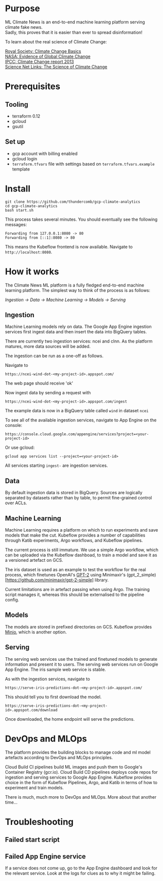 # Purpose

ML Climate News is an end-to-end machine learning platform serving climate fake news.  
Sadly, this proves that it is easier than ever to spread disinformation!

To learn about the real science of Climate Change:

[Royal Society: Climate Change Basics](https://royalsociety.org/topics-policy/projects/climate-change-evidence-causes/basics-of-climate-change/)  
[NASA: Evidence of Global Climate Change](https://climate.nasa.gov/evidence/)  
[IPCC: Climate Change report 2013](https://www.ipcc.ch/report/ar5/wg1/)  
[Science Net Links: The Science of Climate Change](http://sciencenetlinks.com/collections/climate-change/)  

# Prerequisites

## Tooling

* terraform 0.12
* gcloud
* gsutil

## Set up

* gcp account with billing enabled
* gcloud login
* `terraform.tfvars` file with settings based on `terraform.tfvars.example` template

# Install

```
git clone https://github.com/thundercomb/gcp-climate-analytics
cd gcp-climate-analytics
bash start.sh
```

This process takes several minutes. You should eventually see the following messages:

```
Forwarding from 127.0.0.1:8080 -> 80
Forwarding from [::1]:8080 -> 80
```

This means the Kubeflow frontend is now available. Navigate to `http://localhost:8080`.

# How it works

The Climate News ML platform is a fully fledged end-to-end machine learning platform.
The simplest way to think of the process is as follows:

*Ingestion -> Data -> Machine Learning -> Models -> Serving*

## Ingestion

Machine Learning models rely on data. The Google App Engine ingestion services first ingest data and then insert the data into BigQuery tables.

There are currently two ingestion services: ncei and clnn. As the platform matures, more data sources will be added.

The ingestion can be run as a one-off as follows.

Navigate to

`https://ncei-wind-dot-<my-project-id>.appspot.com/`

The web page should receive 'ok'

Now ingest data by sending a request with

`https://ncei-wind-dot-<my-project-id>.appspot.com/ingest`

The example data is now in a BigQuery table called `wind` in dataset `ncei`

To see all of the available ingestion services, navigate to App Engine on the console:

`https://console.cloud.google.com/appengine/services?project=<your-project-id>`

Or use gcloud:

`gcloud app services list --project=<your-project-id>`

All services starting `ingest-` are ingestion services.

## Data

By default ingestion data is stored in BigQuery. Sources are logically separated by datasets rather than by table, to permit fine-grained control over ACLs.

## Machine Learning

Machine Learning requires a platform on which to run experiments and save models that make the cut. Kubeflow provides a number of capabilities through Katib experiments, Argo workflows, and Kubeflow pipelines.

The current process is still immature. We use a simple Argo workflow, which can be uploaded via the Kubeflow dashboad, to train a model and save it as a versioned artefact on GCS.

The iris dataset is used as an example to test the workflow for the real process, which finetunes OpenAI's [GPT-2](https://openai.com/blog/better-language-models/) using Minimaxir's (gpt_2_simple)[https://github.com/minimaxir/gpt-2-simple] library.

Current limitations are in artefact passing when using Argo. The training script manages it, whereas this should be externalised to the pipeline config.

## Models

The models are stored in prefixed directories on GCS. Kubeflow provides [Minio](https://min.io/), which is another option.

## Serving

The serving web services use the trained and finetuned models to generate information and present it to users. The serving web services run on Google App Engine. The iris sample web service is stable.

As with the ingestion services, navigate to

`https://serve-iris-predictions-dot-<my-project-id>.appspot.com/`

This should tell you to first download the model.

`https://serve-iris-predictions-dot-<my-project-id>.appspot.com/download`

Once downloaded, the home endpoint will serve the predictions.

# DevOps and MLOps

The platform provides the building blocks to manage code and ml model artefacts according to DevOps and MLOps principles.

Cloud Build CI pipelines build ML images and push them to Google's Container Registry (gcr.io).
Cloud Build CD pipelines deploys code repos for ingestion and serving services to Google App Engine.
Kubeflow provides choice in the form of Kubeflow Pipelines, Argo, and Katib in terms of how to experiment and train models.

There is much, much more to DevOps and MLOps. More about that another time...

# Troubleshooting

## Failed start script

## Failed App Engine service

If a service does not come up, go to the App Engine dashboard and look for the relevant service. Look at the logs for clues as to why it might be failing.
